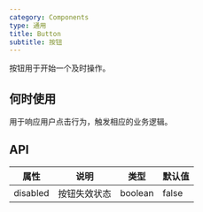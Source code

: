 ```yaml
---
category: Components
type: 通用
title: Button
subtitle: 按钮
---
```


按钮用于开始一个及时操作。

## 何时使用
用于响应用户点击行为，触发相应的业务逻辑。

## API
| 属性 | 说明 | 类型 | 默认值 |
| --- | --- | --- | --- |
| disabled | 按钮失效状态 | boolean | false |
